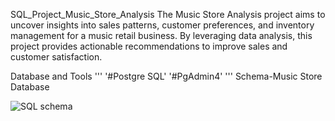SQL_Project_Music_Store_Analysis
The Music Store Analysis project aims to uncover insights into sales patterns, customer preferences, and inventory management for a music retail business. By leveraging data analysis, this project provides actionable recommendations to improve sales and customer satisfaction.


Database and Tools
  '''
  '#Postgre SQL'
  '#PgAdmin4'
  '''
Schema-Music Store Database

![SQL schema](https://github.com/user-attachments/assets/de4c1d49-d48c-4031-8a7d-d28c99de0201)
